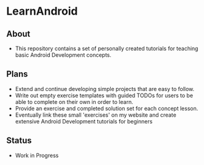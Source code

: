 # LearnAndroid
## About
- This repository contains a set of personally created tutorials for teaching basic Android Development concepts.
## Plans
- Extend and continue developing simple projects that are easy to follow.
- Write out empty exercise templates with guided TODOs for users to be able to complete on their own in order to learn.
- Provide an exercise and completed solution set for each concept lesson.
- Eventually link these small 'exercises' on my website and create extensive Android Development tutorials for beginners
## Status
- Work in Progress
